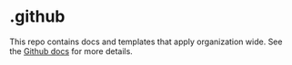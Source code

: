 # .github

This repo contains docs and templates that apply organization wide.
See the [Github docs](https://docs.github.com/en/communities/setting-up-your-project-for-healthy-contributions/creating-a-default-community-health-file) for more details.
